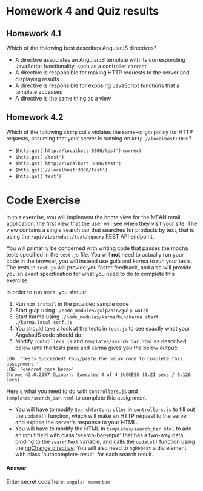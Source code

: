 # Homework 4 and Quiz results

## Homework 4.1

Which of the following best describes AngularJS directives?

* A directive associates an AngularJS template with its corresponding JavaScript functionality, such as a controller `correct`
* A directive is responsible for making HTTP requests to the server and displaying results
* A directive is responsible for exposing JavaScript functions that a template accesses
* A directive is the same thing as a view

## Homework 4.2

Which of the following `$http` calls violates the same-origin policy for HTTP requests, assuming that
your server is running on `http://localhost:3000`?

* `$http.get('http://localhost:8080/test')` `correct`
* `$http.get('/test')`
* `$http.get('http://localhost:3000/test')`
* `$http.get('//localhost:3000/test')`
* `$http.get('test')`

# Code Exercise

In this exercise, you will implement the home view for the MEAN retail
application, the first view that the user will see when they visit your
site. The view contains a single search bar that searches for products by
text, that is, using the `/api/v1/product/text/:query` REST API endpoint.

You will primarily be concerned with writing code that passes the mocha tests
specified in the `test.js` file. You will **not** need to actually run your
code in the browser, you will instead use gulp and karma to run your
tests. The tests in `test.js` will provide you faster feedback, and
also will provide you an exact specification for what you need to do to complete
this exercise.

In order to run tests, you should:

1. Run `npm install` in the provided sample code
1. Start gulp using `./node_modules/gulp/bin/gulp watch`
1. Start karma using `./node_modules/karma/bin/karma start ./karma.local.conf.js`
1. You should take a look at the tests in `test.js` to see exactly what your AngularJS code should do.
1. Modify `controllers.js` and `templates/search_bar.html` as described below
until the tests pass and karma gives you the below output:

```
LOG: 'Tests Succeeded! Copy/paste the below code to complete this assignment:'
LOG: '<secret code here>'
Chrome 43.0.2357 (Linux): Executed 4 of 4 SUCCESS (0.21 secs / 0.126 secs)
```

Here's what you need to do with `controllers.js` and
`templates/search_bar.html` to complete this assignment.

* You will have to modify `SearchBarController` in `controllers.js` to fill
out the `update()` function, which will make an HTTP request to the server and
expose the server's response to your HTML.
* You will have to modify the HTML in `templates/search_bar.html` to add an
input field with class 'search-bar-input' that has a two-way data binding to
the `searchText` variable, and calls the `update()` function using the
[ngChange directive](https://docs.angularjs.org/api/ng/directive/ngChange).
You will also need to `ngRepeat` a div element with class 'autocomplete-result'
for each search result.

#### Answer
Enter secret code here: `angular momentum`
